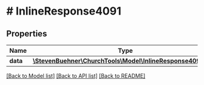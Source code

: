# # InlineResponse4091

## Properties

Name | Type | Description | Notes
------------ | ------------- | ------------- | -------------
**data** | [**\StevenBuehner\ChurchTools\Model\InlineResponse4091Data**](InlineResponse4091Data.md) |  |

[[Back to Model list]](../../README.md#models) [[Back to API list]](../../README.md#endpoints) [[Back to README]](../../README.md)
